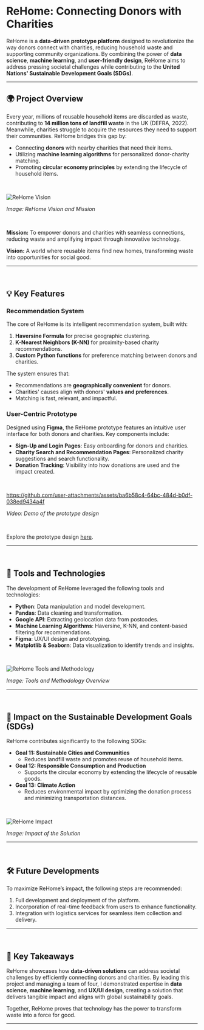 # ReHome: Connecting Donors with Charities

ReHome is a **data-driven prototype platform** designed to revolutionize the way donors connect with charities, reducing household waste and supporting community organizations. By combining the power of **data science**, **machine learning**, and **user-friendly design**, ReHome aims to address pressing societal challenges while contributing to the **United Nations' Sustainable Development Goals (SDGs)**.

---

## 🌍 **Project Overview**

Every year, millions of reusable household items are discarded as waste, contributing to **14 million tons of landfill waste** in the UK (DEFRA, 2022). Meanwhile, charities struggle to acquire the resources they need to support their communities. ReHome bridges this gap by:
- Connecting **donors** with nearby charities that need their items.  
- Utilizing **machine learning algorithms** for personalized donor-charity matching.  
- Promoting **circular economy principles** by extending the lifecycle of household items.

<br/>

![ReHome Vision](https://github.com/user-attachments/assets/009f4e95-8cce-4b0d-bd0d-ecbbd6e6bf44)

*Image: ReHome Vision and Mission*  

<br/>

**Mission:** To empower donors and charities with seamless connections, reducing waste and amplifying impact through innovative technology.  

**Vision:** A world where reusable items find new homes, transforming waste into opportunities for social good.

---
<br/>

## 💡 **Key Features**

### **Recommendation System**
The core of ReHome is its intelligent recommendation system, built with:  
1. **Haversine Formula** for precise geographic clustering.  
2. **K-Nearest Neighbors (K-NN)** for proximity-based charity recommendations.  
3. **Custom Python functions** for preference matching between donors and charities.  

The system ensures that:  
- Recommendations are **geographically convenient** for donors.  
- Charities' causes align with donors' **values and preferences**.  
- Matching is fast, relevant, and impactful.  

### **User-Centric Prototype**
Designed using **Figma**, the ReHome prototype features an intuitive user interface for both donors and charities. Key components include:  
- **Sign-Up and Login Pages**: Easy onboarding for donors and charities.  
- **Charity Search and Recommendation Pages**: Personalized charity suggestions and search functionality.  
- **Donation Tracking**: Visibility into how donations are used and the impact created.  

<br/>

https://github.com/user-attachments/assets/ba6b58c4-64bc-484d-b0df-038ed9434a4f

*Video: Demo of the prototype design*  

<br/>

Explore the prototype design [here](https://www.figma.com/proto/GOOgSwn87EGyaplmch7jqt/NGO-and-Charity-mobile-application-UI-design-(Community)?node-id=0-1&t=mYwGvc3nZ2FZpp22-1).

---
<br/>

## 🔧 **Tools and Technologies**

The development of ReHome leveraged the following tools and technologies:  
- **Python**: Data manipulation and model development.  
- **Pandas**: Data cleaning and transformation.  
- **Google API**: Extracting geolocation data from postcodes.  
- **Machine Learning Algorithms**: Haversine, K-NN, and content-based filtering for recommendations.  
- **Figma**: UX/UI design and prototyping.  
- **Matplotlib & Seaborn**: Data visualization to identify trends and insights.  

<br/>

![ReHome Tools and Methodology](https://github.com/user-attachments/assets/cf0561e6-c18b-444f-87aa-845e9d1489b2)

*Image: Tools and Methodology Overview*  

---
<br/>

## 🎯 **Impact on the Sustainable Development Goals (SDGs)**

ReHome contributes significantly to the following SDGs:  
- **Goal 11: Sustainable Cities and Communities**  
  - Reduces landfill waste and promotes reuse of household items.  
- **Goal 12: Responsible Consumption and Production**  
  - Supports the circular economy by extending the lifecycle of reusable goods.  
- **Goal 13: Climate Action**  
  - Reduces environmental impact by optimizing the donation process and minimizing transportation distances.

<br/>

![ReHome Impact](https://github.com/user-attachments/assets/52140010-84b2-4a0d-a9a0-d8d40c7a341a)

*Image: Impact of the Solution*  

---
<br/>

## 🛠️ **Future Developments**

To maximize ReHome’s impact, the following steps are recommended:  
1. Full development and deployment of the platform.  
2. Incorporation of real-time feedback from users to enhance functionality.  
3. Integration with logistics services for seamless item collection and delivery.  

---
<br/>

## 📢 **Key Takeaways**

ReHome showcases how **data-driven solutions** can address societal challenges by efficiently connecting donors and charities. By leading this project and managing a team of four, I demonstrated expertise in **data science**, **machine learning**, and **UX/UI design**, creating a solution that delivers tangible impact and aligns with global sustainability goals.

Together, ReHome proves that technology has the power to transform waste into a force for good.

---
